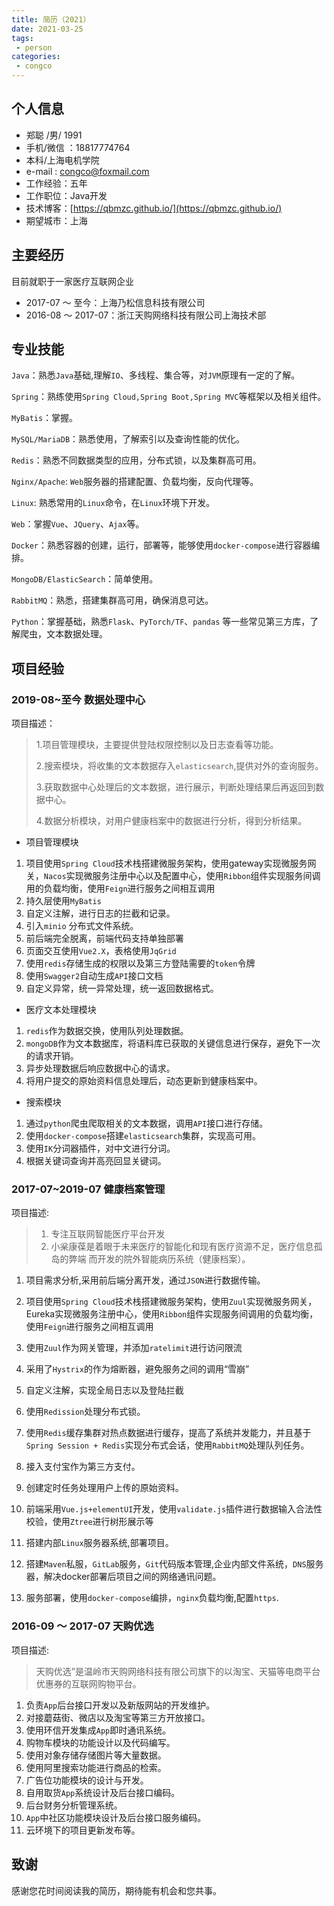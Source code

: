 ```yaml
---
title: 简历（2021）
date: 2021-03-25
tags:
 - person
categories:
 - congco
---
```


## 个人信息

- 郑聪 /男/ 1991
- 手机/微信 ：18817774764  
- 本科/上海电机学院
- e-mail : congco@foxmail.com
- 工作经验：五年  
- 工作职位：Java开发
- 技术博客：[https://qbmzc.github.io/](https://qbmzc.github.io/)
- 期望城市：上海

## 主要经历

目前就职于一家医疗互联网企业  

- 2017-07 ～ 至今：上海乃松信息科技有限公司  
- 2016-08 ～ 2017-07：浙江天购网络科技有限公司上海技术部  

## 专业技能

`Java`：熟悉`Java`基础,理解`IO`、多线程、集合等，对`JVM`原理有一定的了解。

`Spring`：熟练使用`Spring Cloud,Spring Boot,Spring MVC`等框架以及相关组件。

`MyBatis`：掌握。

`MySQL/MariaDB`：熟悉使用，了解索引以及查询性能的优化。

`Redis`：熟悉不同数据类型的应用，分布式锁，以及集群高可用。

`Nginx/Apache`: `Web`服务器的搭建配置、负载均衡，反向代理等。

`Linux`: 熟悉常用的`Linux`命令，在`Linux`环境下开发。

`Web`：掌握`Vue`、`JQuery`、`Ajax`等。

`Docker`：熟悉容器的创建，运行，部署等，能够使用`docker-compose`进行容器编排。

`MongoDB/ElasticSearch`：简单使用。

`RabbitMQ`：熟悉，搭建集群高可用，确保消息可达。

`Python`：掌握基础，熟悉`Flask`、`PyTorch/TF`、`pandas` 等一些常见第三方库，了解爬虫，文本数据处理。

## 项目经验
### 2019-08~至今 数据处理中心

项目描述：

> 1.项目管理模块，主要提供登陆权限控制以及日志查看等功能。
>
> 2.搜索模块，将收集的文本数据存入`elasticsearch`,提供对外的查询服务。
>
> 3.获取数据中心处理后的文本数据，进行展示，判断处理结果后再返回到数据中心。
>
> 4.数据分析模块，对用户健康档案中的数据进行分析，得到分析结果。

-  项目管理模块

1. 项目使用`Spring Cloud`技术栈搭建微服务架构，使用gateway实现微服务网关，`Nacos`实现微服务注册中心以及配置中心，使用`Ribbon`组件实现服务间调用的负载均衡，使用`Feign`进行服务之间相互调用
2. 持久层使用`MyBatis`
3. 自定义注解，进行日志的拦截和记录。
4. 引入`minio` 分布式文件系统。
5. 前后端完全脱离，前端代码支持单独部署
6. 页面交互使用`Vue2.X`，表格使用`JqGrid`
7. 使用`redis`存储生成的权限以及第三方登陆需要的`token`令牌
8. 使用`Swagger2`自动生成`API`接口文档
9. 自定义异常，统一异常处理，统一返回数据格式。

-  医疗文本处理模块

  1. `redis`作为数据交换，使用队列处理数据。
  2. `mongoDB`作为文本数据库，将语料库已获取的关键信息进行保存，避免下一次的请求开销。
  3. 异步处理数据后响应数据中心的请求。
  4. 将用户提交的原始资料信息处理后，动态更新到健康档案中。

- 搜索模块

1. 通过`python`爬虫爬取相关的文本数据，调用`API`接口进行存储。
3. 使用`docker-compose`搭建`elasticsearch`集群，实现高可用。
4. 使用`IK`分词器插件，对中文进行分词。
5. 根据关键词查询并高亮回显关键词。

###  2017-07~2019-07 健康档案管理
项目描述:

> 1. 专注互联网智能医疗平台开发
> 2. 小枀康葆是着眼于未来医疗的智能化和现有医疗资源不足，医疗信息孤岛的弊端 而开发的院外智能病历系统（健康档案）。

1. 项目需求分析,采用前后端分离开发，通过`JSON`进行数据传输。

2. 项目使用`Spring Cloud`技术栈搭建微服务架构，使用`Zuul`实现微服务网关，Eureka实现微服务注册中心，使用`Ribbon`组件实现服务间调用的负载均衡，使用`Feign`进行服务之间相互调用

3. 使用`Zuul`作为网关管理，并添加`ratelimit`进行访问限流

4. 采用了`Hystrix`的作为熔断器，避免服务之间的调用“雪崩”

5. 自定义注解，实现全局日志以及登陆拦截

6. 使用`Redission`处理分布式锁。  

7. 使用`Redis`缓存集群对热点数据进行缓存，提高了系统并发能力，并且基于`Spring Session + Redis`实现分布式会话，使用`RabbitMQ`处理队列任务。

8. 接入支付宝作为第三方支付。

9. 创建定时任务处理用户上传的原始资料。

10. 前端采用`Vue.js+elementUI`开发，使用`validate.js`插件进行数据输入合法性校验，使用`Ztree`进行树形展示等

11. 搭建内部`Linux`服务器系统,部署项目。

12. 搭建`Maven`私服，`GitLab`服务，`Git`代码版本管理,企业内部文件系统，`DNS`服务器，解决docker部署后项目之间的网络通讯问题。

13. 服务部署，使用`docker-compose`编排，`nginx`负载均衡,配置`https`.

### 2016-09 ～ 2017-07 天购优选

项目描述:

> 天购优选”是温岭市天购网络科技有限公司旗下的以淘宝、天猫等电商平台优惠券的互联网购物平台。

1. 负责`App`后台接口开发以及新版网站的开发维护。
2. 对接蘑菇街、微店以及淘宝等第三方开放接口。
3. 使用环信开发集成`App`即时通讯系统。
4. 购物车模块的功能设计以及代码编写。
5. 使用对象存储存储图片等大量数据。
6. 使用阿里搜索功能进行商品的检索。
7. 广告位功能模块的设计与开发。
8. 自用取货`App`系统设计及后台接口编码。
9. 后台财务分析管理系统。
10. `App`中社区功能模块设计及后台接口服务编码。
11. 云环境下的项目更新发布等。

## 致谢

感谢您花时间阅读我的简历，期待能有机会和您共事。